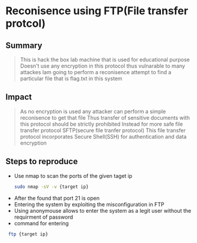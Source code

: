 # Reconisence using FTP(File transfer protcol)

## Summary
> This is hack the box lab machine that is used for educational purpose
> Doesn't use any encryption in this protocol thus vulnarable to many attackes
> Iam going to perform a reconisence attempt to find a particular file that is flag.txt in this system

## Impact
> As no encryption is used any attacker can perform a simple reconisence to get that file
> Thus transfer of sensitive documents with this protocol should be strictly prohibited
> Instead for more safe file transfer protocol SFTP(secure file tranfer protocol)
> This file transfer protocol incorporates Secure Shell(SSH) for authentication and data encryption

## Steps to reproduce
- Use nmap to scan the ports of the given taget ip
    ```bash
    sudo nmap -sV -v {target ip}
- After the found that port 21 is open
- Entering the system by exploiting the misconfiguration in FTP
- Using anonymouse allows to enter the system as a legit user without the requirment of password
- command for entering
```bash
 ftp {target ip}
  
